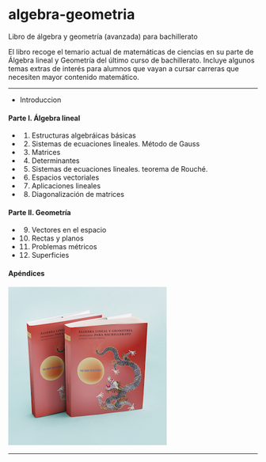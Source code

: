 # algebra-geometria
Libro de álgebra y geometría (avanzada) para bachillerato


El libro recoge el temario actual de matemáticas de ciencias en su parte de Álgebra lineal y Geometría del último curso de bachillerato. Incluye algunos temas extras de interés para alumnos que vayan a cursar carreras que necesiten mayor contenido matemático.

__________________

- Introduccion
#### Parte I. Álgebra lineal
- 1. Estructuras algebráicas básicas
- 2. Sistemas de ecuaciones lineales. Método de Gauss
- 3. Matrices
- 4. Determinantes
- 5. Sistemas de ecuaciones lineales. teorema de Rouché.
- 6. Espacios vectoriales
- 7. Aplicaciones lineales
- 8. Diagonalización de matrices
#### Parte II. Geometría
- 9. Vectores en el espacio
- 10. Rectas y planos
- 11. Problemas métricos
- 12. Superficies
#### Apéndices

![](https://github.com/igvaori/algebra-geometria/blob/master/IMPRENTA/muestra.jpg)

__________________
